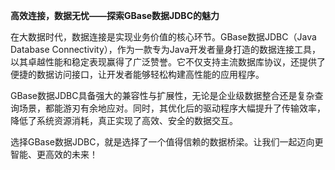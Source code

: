 **高效连接，数据无忧——探索GBase数据JDBC的魅力**

在大数据时代，数据连接是实现业务价值的核心环节。GBase数据JDBC（Java Database Connectivity），作为一款专为Java开发者量身打造的数据连接工具，以其卓越性能和稳定表现赢得了广泛赞誉。它不仅支持主流数据库协议，还提供了便捷的数据访问接口，让开发者能够轻松构建高性能的应用程序。

GBase数据JDBC具备强大的兼容性与扩展性，无论是企业级数据整合还是复杂查询场景，都能游刃有余地应对。同时，其优化后的驱动程序大幅提升了传输效率，降低了系统资源消耗，真正实现了高效、安全的数据交互。

选择GBase数据JDBC，就是选择了一个值得信赖的数据桥梁。让我们一起迈向更智能、更高效的未来！